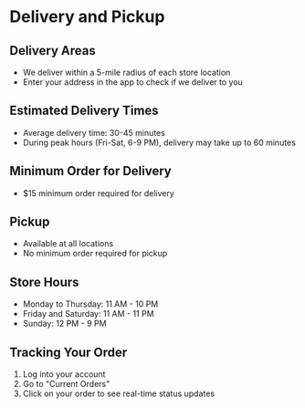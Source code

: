 # Delivery and Pickup

## Delivery Areas
- We deliver within a 5-mile radius of each store location
- Enter your address in the app to check if we deliver to you

## Estimated Delivery Times
- Average delivery time: 30-45 minutes
- During peak hours (Fri-Sat, 6-9 PM), delivery may take up to 60 minutes

## Minimum Order for Delivery
- $15 minimum order required for delivery

## Pickup
- Available at all locations
- No minimum order required for pickup

## Store Hours
- Monday to Thursday: 11 AM - 10 PM
- Friday and Saturday: 11 AM - 11 PM
- Sunday: 12 PM - 9 PM

## Tracking Your Order
1. Log into your account
2. Go to "Current Orders"
3. Click on your order to see real-time status updates